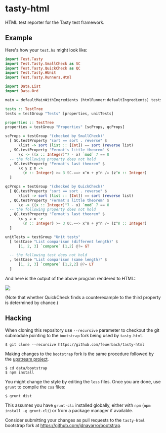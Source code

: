 tasty-html
==========

HTML test reporter for the Tasty test framework.


## Example

Here's how your `test.hs` might look like:

```haskell
import Test.Tasty
import Test.Tasty.SmallCheck as SC
import Test.Tasty.QuickCheck as QC
import Test.Tasty.HUnit
import Test.Tasty.Runners.Html

import Data.List
import Data.Ord

main = defaultMainWithIngredients (htmlRunner:defaultIngredients) tests

tests :: TestTree
tests = testGroup "Tests" [properties, unitTests]

properties :: TestTree
properties = testGroup "Properties" [scProps, qcProps]

scProps = testGroup "(checked by SmallCheck)"
  [ SC.testProperty "sort == sort . reverse" $
      \list -> sort (list :: [Int]) == sort (reverse list)
  , SC.testProperty "Fermat's little theorem" $
      \x -> ((x :: Integer)^7 - x) `mod` 7 == 0
  -- the following property does not hold
  , SC.testProperty "Fermat's last theorem" $
      \x y z n ->
        (n :: Integer) >= 3 SC.==> x^n + y^n /= (z^n :: Integer)
  ]

qcProps = testGroup "(checked by QuickCheck)"
  [ QC.testProperty "sort == sort . reverse" $
      \list -> sort (list :: [Int]) == sort (reverse list)
  , QC.testProperty "Fermat's little theorem" $
      \x -> ((x :: Integer)^7 - x) `mod` 7 == 0
  -- the following property does not hold
  , QC.testProperty "Fermat's last theorem" $
      \x y z n ->
        (n :: Integer) >= 3 QC.==> x^n + y^n /= (z^n :: Integer)
  ]

unitTests = testGroup "Unit tests"
  [ testCase "List comparison (different length)" $
      [1, 2, 3] `compare` [1,2] @?= GT

  -- the following test does not hold
  , testCase "List comparison (same length)" $
      [1, 2, 3] `compare` [1,2,2] @?= LT
  ]
```

And here is the output of the above program rendered to HTML:

![](https://raw.github.com/feuerbach/tasty-html/master/screenshot.png)

(Note that whether QuickCheck finds a counterexample to the third property is
determined by chance.)

## Hacking

When cloning this repository use `--recursive` parameter to checkout the git
submodule pointing to the `bootstrap` fork being used by `tasty-html`.

```
$ git clone --recursive https://github.com/feuerbach/tasty-html
```

Making changes to the `bootstrap` fork is the same procedure followed by the
[upstream project](https://github.com/twbs/bootstrap).

```
$ cd data/bootstrap
$ npm install
```

You might change the style by editing the `less` files. Once you are done, use
`grunt` to compile the `css` files:

```
$ grunt dist
```

This assumes you have `grunt-cli` installed globally, either with `npm` (`npm
install -g grunt-cli`) or from a package manager if available.

Consider submitting your changes as pull requests to the `tasty-html` bootstrap
fork at https://github.com/jdnavarro/bootstrap.
